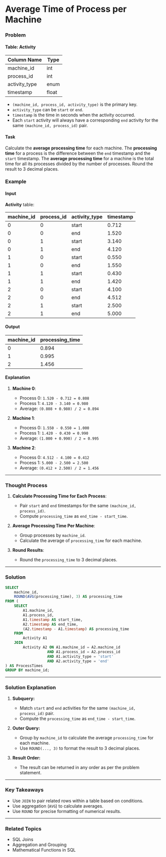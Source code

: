 # Average Time of Process per Machine

### Problem

#### Table: Activity

| Column Name    | Type  |
|----------------|-------|
| machine_id     | int   |
| process_id     | int   |
| activity_type  | enum  |
| timestamp      | float |

- `(machine_id, process_id, activity_type)` is the primary key.
- `activity_type` can be `start` or `end`.
- `timestamp` is the time in seconds when the activity occurred.
- Each `start` activity will always have a corresponding `end` activity for the same `(machine_id, process_id)` pair.

#### Task

Calculate the **average processing time** for each machine. The **processing time** for a process is the difference between the `end` timestamp and the `start` timestamp. The **average processing time** for a machine is the total time for all its processes divided by the number of processes. Round the result to 3 decimal places.

### Example

#### Input

**Activity** table:

| machine_id | process_id | activity_type | timestamp |
|------------|------------|---------------|-----------|
| 0          | 0          | start         | 0.712     |
| 0          | 0          | end           | 1.520     |
| 0          | 1          | start         | 3.140     |
| 0          | 1          | end           | 4.120     |
| 1          | 0          | start         | 0.550     |
| 1          | 0          | end           | 1.550     |
| 1          | 1          | start         | 0.430     |
| 1          | 1          | end           | 1.420     |
| 2          | 0          | start         | 4.100     |
| 2          | 0          | end           | 4.512     |
| 2          | 1          | start         | 2.500     |
| 2          | 1          | end           | 5.000     |

#### Output

| machine_id | processing_time |
|------------|-----------------|
| 0          | 0.894           |
| 1          | 0.995           |
| 2          | 1.456           |

#### Explanation

1. **Machine 0**:
   - Process 0: `1.520 - 0.712 = 0.808`
   - Process 1: `4.120 - 3.140 = 0.980`
   - Average: `(0.808 + 0.980) / 2 = 0.894`

2. **Machine 1**:
   - Process 0: `1.550 - 0.550 = 1.000`
   - Process 1: `1.420 - 0.430 = 0.990`
   - Average: `(1.000 + 0.990) / 2 = 0.995`

3. **Machine 2**:
   - Process 0: `4.512 - 4.100 = 0.412`
   - Process 1: `5.000 - 2.500 = 2.500`
   - Average: `(0.412 + 2.500) / 2 = 1.456`

---

### Thought Process

1. **Calculate Processing Time for Each Process**:
   - Pair `start` and `end` timestamps for the same `(machine_id, process_id)`.
   - Compute `processing_time` as `end_time - start_time`.

2. **Average Processing Time Per Machine**:
   - Group processes by `machine_id`.
   - Calculate the average of `processing_time` for each machine.

3. **Round Results**:
   - Round the `processing_time` to 3 decimal places.

---

### Solution

```sql
SELECT 
    machine_id,
    ROUND(AVG(processing_time), 3) AS processing_time
FROM (
    SELECT
        A1.machine_id,
        A1.process_id,
        A1.timestamp AS start_time,
        A2.timestamp AS end_time,
        (A2.timestamp - A1.timestamp) AS processing_time
    FROM
        Activity A1
    JOIN
        Activity A2 ON A1.machine_id = A2.machine_id
                   AND A1.process_id = A2.process_id
                   AND A1.activity_type = 'start'
                   AND A2.activity_type = 'end'
) AS ProcessTimes
GROUP BY machine_id;
```

---

### Solution Explanation

1. **Subquery:**
   - Match `start` and `end` activities for the same `(machine_id, process_id)` pair.
   - Compute the `processing_time` as `end_time - start_time`.

2. **Outer Query:**
   - Group by `machine_id` to calculate the average `processing_time` for each machine.
   - Use `ROUND(..., 3)` to format the result to 3 decimal places.

3. **Result Order:**
   - The result can be returned in any order as per the problem statement.

---

### Key Takeaways

- Use `JOIN` to pair related rows within a table based on conditions.
- Use aggregation (`AVG`) to calculate averages.
- Use `ROUND` for precise formatting of numerical results.

---

### Related Topics

- SQL Joins
- Aggregation and Grouping
- Mathematical Functions in SQL

